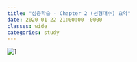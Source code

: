 ```yaml
---
title: "심층학습 - Chapter 2 (선형대수) 요약"
date: 2020-01-22 21:00:00 -0000
classes: wide
categories: study
---
```


![1](/xonyonzun.github.io/assets/images/deep_learning_onenote/chapter2/1.png)

